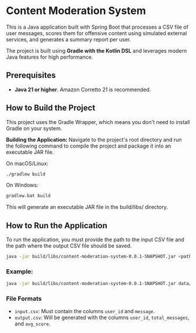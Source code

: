 # Content Moderation System

This is a Java application built with Spring Boot that processes a CSV file of user messages, scores them for offensive content using simulated external services, and generates a summary report per user.

The project is built using **Gradle with the Kotlin DSL** and leverages modern Java features for high performance.

## Prerequisites

* **Java 21 or higher**. Amazon Corretto 21 is recommended.

## How to Build the Project

This project uses the Gradle Wrapper, which means you don't need to install Gradle on your system.

**Building the Application:**
Navigate to the project's root directory and run the following command to compile the project and package it into an executable JAR file.

On macOS/Linux:

```bash
./gradlew build
```
On Windows:

```bash
gradlew.bat build
```
This will generate an executable JAR file in the build/libs/ directory.

## How to Run the Application
To run the application, you must provide the path to the input CSV file and the path where the output CSV file should be saved.

```bash
java -jar build/libs/content-moderation-system-0.0.1-SNAPSHOT.jar <path-to-input.csv> <path-to-output.csv>
```

### Example:
```bash
java -jar build/libs/content-moderation-system-0.0.1-SNAPSHOT.jar data/input.csv data/output.csv
```

### File Formats
* `input.csv`: Must contain the columns `user_id` and `message`.
* `output.csv`: Will be generated with the columns `user_id`, `total_messages`, and `avg_score`.
